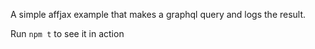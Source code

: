 A simple affjax example that makes a graphql query and logs the result.

Run `npm t` to see it in action